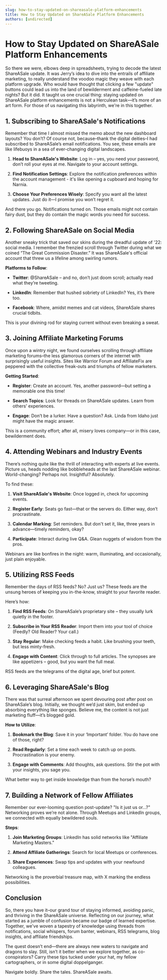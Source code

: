 ```yaml
---
slug: how-to-stay-updated-on-shareasale-platform-enhancements
title: How to Stay Updated on ShareASale Platform Enhancements
authors: [undirected]
---
```



# How to Stay Updated on ShareASale Platform Enhancements

So there we were, elbows deep in spreadsheets, trying to decode the latest ShareASale update. It was Jerry’s idea to dive into the entrails of affiliate marketing, to really understand the voodoo magic they weave with each platform upgrade. Who would have thought that clicking a few "update" buttons could lead us into the land of bewilderment and caffeine-fueled late nights? But it did. It taught us one crucial thing: staying updated on ShareASale platform enhancements is not a Herculean task—it’s more of an art form. For those of us navigating this labyrinth, we're in this together. 

## 1. Subscribing to ShareASale's Notifications

Remember that time I almost missed the memo about the new dashboard layouts? You don’t? Of course not, because–thank the digital deities–I had subscribed to ShareASale’s email notifications. You see, these emails are like lifebuoys in a sea of ever-changing digital landscapes. 

1. **Head to ShareASale's Website**: Log in – yes, you need your password, don’t roll your eyes at me. Navigate to your account settings.
   
2. **Find Notification Settings**: Explore the notification preferences within the account management - it's like opening a cupboard and hoping for Narnia.
   
3. **Choose Your Preferences Wisely**: Specify you want all the latest updates. Just do it—I promise you won’t regret it.

And there you go. Notifications turned on. Those emails might not contain fairy dust, but they do contain the magic words you need for success.

## 2. Following ShareASale on Social Media

Another sneaky trick that saved our skins during the dreadful update of '22: social media. I remember the frenzied scroll through Twitter during what we coined “The Great Commission Disaster.” It was ShareASale's official account that threw us a lifeline among swirling rumors. 

**Platforms to Follow**:
   
- **Twitter**: @ShareASale – and no, don’t just doom scroll; actually read what they’re tweeting.
   
- **LinkedIn**: Remember that hushed sobriety of LinkedIn? Yes, it’s there too.
   
- **Facebook**: Where, amidst memes and cat videos, ShareASale shares crucial tidbits.

This is your divining rod for staying current without even breaking a sweat.

## 3. Joining Affiliate Marketing Forums

Once upon a wintry night, we found ourselves scrolling through affiliate marketing forums–the less glamorous corners of the internet with surprisingly useful insights. Sites like Warrior Forum and AffiliateFix are peppered with the collective freak-outs and triumphs of fellow marketers. 


**Getting Started**:
   
- **Register**: Create an account. Yes, another password—but setting a memorable one this time! 
   
- **Search Topics**: Look for threads on ShareASale updates. Learn from others’ experiences.
   
- **Engage**: Don’t be a lurker. Have a question? Ask. Linda from Idaho just might have the magic answer.

This is a community effort; after all, misery loves company—or in this case, bewilderment does.

## 4. Attending Webinars and Industry Events

There’s nothing quite like the thrill of interacting with experts at live events. Picture us, heads nodding like bobbleheads at the last ShareASale webinar. World-changing? Perhaps not. Insightful? Absolutely.

To find these:

1. **Visit ShareASale's Website**: Once logged in, check for upcoming events.
   
2. **Register Early**: Seats go fast—that or the servers do. Either way, don’t procrastinate.
   
3. **Calendar Marking**: Set reminders. But don't set it, like, three years in advance—timely reminders, okay?
   
4. **Participate**: Interact during live Q&A. Glean nuggets of wisdom from the pros.

Webinars are like bonfires in the night: warm, illuminating, and occasionally, just plain enjoyable.

## 5. Utilizing RSS Feeds

Remember the days of RSS feeds? No? Just us? These feeds are the unsung heroes of keeping you in-the-know, straight to your favorite reader.

Here’s how:

1. **Find RSS Feeds**: On ShareASale’s proprietary site – they usually lurk quietly in the footer.
   
2. **Subscribe in Your RSS Reader**: Import them into your tool of choice (Feedly? Old Reader? Your call.)
   
3. **Stay Regular**: Make checking feeds a habit. Like brushing your teeth, but less minty-fresh.
   
4. **Engage with Content**: Click through to full articles. The synopses are like appetizers – good, but you want the full meal.

RSS feeds are the telegrams of the digital age, brief but potent.

## 6. Leveraging ShareASale's Blog

There was that surreal afternoon we spent devouring post after post on ShareASale’s blog. Initially, we thought we’d just skim, but ended up absorbing everything like sponges. Believe me, the content is not just marketing fluff—it’s blogged gold.

**How to Utilize**:

1. **Bookmark the Blog**: Save it in your ‘Important’ folder. You do have one of those, right?
   
2. **Read Regularly**: Set a time each week to catch up on posts. Procrastination is your enemy.

3. **Engage with Comments**: Add thoughts, ask questions. Stir the pot with your insights, you sage you.

What better way to get inside knowledge than from the horse’s mouth?

## 7. Building a Network of Fellow Affiliates

Remember our ever-looming question post-update? "Is it just us or...?" Networking proves we’re not alone. Through Meetups and LinkedIn groups, we connected with equally bewildered souls.

**Steps**:

1. **Join Marketing Groups**: LinkedIn has solid networks like "Affiliate Marketing Masters."

2. **Attend Affiliate Gatherings**: Search for local Meetups or conferences.

3. **Share Experiences**: Swap tips and updates with your newfound colleagues.

Networking is the proverbial treasure map, with X marking the endless possibilities.

## Conclusion

So, there you have it–our grand tour of staying informed, avoiding panic, and thriving in the ShareASale universe. Reflecting on our journey, what started as a jumble of confusion became our badge of learned expertise. Together, we've woven a tapestry of knowledge using threads from notifications, social whispers, forum banter, webinars, RSS telegrams, blog insights, and affiliate friendships.  

The quest doesn’t end—there are always new waters to navigate and dragons to slay. Still, isn’t it better when we explore together, as co-conspirators? Carry these tips tucked under your hat, my fellow cartographers, or in some digital doppelganger.

Navigate boldly. Share the tales. ShareASale awaits. 